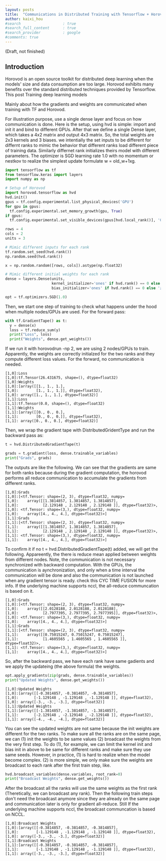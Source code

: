 ```yaml
---
layout: posts
title:  "Communications in Distributed Training with Tensorflow + Horovod"
author: kaixi_hou
#search                   : true
#search_full_content      : true
#search_provider          : google
#comments: true
---
```

(Draft, not finished)
## Introduction
Horovod is an open source toolkit for distributed deep learning when the models'
size and data consumption are too large. Horovod exhibits many benefits over the
standard distributed techniques provided by Tensorflow. This post Training deep learning models 

Mainly about how the gradients and weights are communicated when training with
TF and Horovod.

For illustration purpose, use a single dense layer and focus on how
communication is done. Here is the setup, using hvd is simple: import and init
it and bind to different GPUs. After that we define a single Dense layer, which 
takes a 4x2 matrix and output 4x3 matrix. So, the total weights are 2x3 kernels
and 3 biases. we intentially the set inputs to be different for differnt ranks
to mimic the behavior that different ranks load different piece of training
data. Similarly differnet rank initializes theirs model with different
parameters. The optimizer is SGD learning rate 1.0 with no momentum or nestkov
to realize the simplest update formulate w = old_w+1xg.

```python
import tensorflow as tf
from tensorflow.keras import layers
import numpy as np

# Setup of Horovod
import horovod.tensorflow as hvd
hvd.init()
gpus = tf.config.experimental.list_physical_devices('GPU')
for gpu in gpus:
  tf.config.experimental.set_memory_growth(gpu, True)
if gpus:
  tf.config.experimental.set_visible_devices(gpus[hvd.local_rank()], 'GPU')

rows = 4
cols = 2
units = 3

# Mimic different inputs for each rank
tf.random.set_seed(hvd.rank())
np.random.seed(hvd.rank())

x = np.random.random([rows, cols]).astype(np.float32)

# Mimic different initial weights for each rank
dense = layers.Dense(units,
                     kernel_initializer='ones' if hvd.rank() == 0 else 'zeros',
                     bias_initializer='ones' if hvd.rank() == 0 else 'zeros')

opt = tf.optimizers.SGD(1.0)
```
Then, we start one step of training to check what happens under the hood when
multiple nodes/GPUs are used. For the forward pass:
```python
with tf.GradientTape() as t:
  y = dense(x)
  loss = tf.reduce_sum(y)
  print("Loss", loss)
  print("Weights", dense.get_weights())

```
If we run it with horovodrun -np 2, we are using 2 nodes/GPUs to train.
Apparently, the weights are correctly initialzed for the two ranks and they
compute different loss values. For the forward, no communication is needed.
```
[1,0]:Loss 
[1,0]:tf.Tensor(26.431675, shape=(), dtype=float32)
[1,0]:Weights 
[1,0]:[array([[1., 1., 1.],
[1,0]:        [1., 1., 1.]], dtype=float32),
[1,0]: array([1., 1., 1.], dtype=float32)]
[1,1]:Loss 
[1,1]:tf.Tensor(0.0, shape=(), dtype=float32)
[1,1]:Weights 
[1,1]:[array([[0., 0., 0.],
[1,1]:        [0., 0., 0.]], dtype=float32),
[1,1]: array([0., 0., 0.], dtype=float32)]
```

Then, we wrap the gradient tape with DistributedGridentType and run the backward
pass as:
```python
t = hvd.DistributedGradientTape(t)

grads = t.gradient(loss, dense.trainable_variables)
print("Grads", grads)

```
The outputs are like the following. We can see that the gradients are same for
both ranks because during the gradient computation, the horovod performs all
reduce communication to accumulate the gradients from different ranks.
```
[1,0]:Grads 
[1,0]:[<tf.Tensor: shape=(2, 3), dtype=float32, numpy=
[1,0]:    array([[1.3814857, 1.3814857, 1.3814857],
[1,0]:           [2.129148 , 2.129148 , 2.129148 ]], dtype=float32)>,
[1,0]: <tf.Tensor: shape=(3,), dtype=float32, numpy=
[1,0]:    array([4., 4., 4.], dtype=float32)>]
[1,1]:Grads 
[1,1]:[<tf.Tensor: shape=(2, 3), dtype=float32, numpy=
[1,1]:    array([[1.3814857, 1.3814857, 1.3814857],
[1,1]:           [2.129148 , 2.129148 , 2.129148 ]], dtype=float32)>,
[1,1]: <tf.Tensor: shape=(3,), dtype=float32, numpy=
[1,1]:    array([4., 4., 4.], dtype=float32)>]
```
To confirm it if no t = hvd.DistributedGradientTape(t) added, we will get the
following. Appareently, the there is reduce mean applied between weights from
different nodes. Note, the communication is not necessary synchronized with
backward computation. With the GPUs, the communication is aynchronization, and
only when a time interval the communication will be done and also the
communication is not launched when any gradient tensor is ready. check this CYC TIME FUSION for more info.
If the underlying machine supports nccl, the all-reduce communcation is based on
it.
```
[1,0]:Grads
[1,0]:[<tf.Tensor: shape=(2, 3), dtype=float32, numpy=
[1,0]:    array([[2.0128188, 2.0128188, 2.0128188],
[1,0]:           [2.7977395, 2.7977395, 2.7977395]], dtype=float32)>,
[1,0]: <tf.Tensor: shape=(3,), dtype=float32, numpy=
[1,0]:    array([4., 4., 4.], dtype=float32)>]
[1,1]:Grads
[1,1]:[<tf.Tensor: shape=(2, 3), dtype=float32, numpy=
[1,1]:    array([[0.75015247, 0.75015247, 0.75015247],
[1,1]:           [1.4605565 , 1.4605565 , 1.4605565 ]], dtype=float32)>,
[1,1]: <tf.Tensor: shape=(3,), dtype=float32, numpy=
[1,1]:    array([4., 4., 4.], dtype=float32)>]
```

So, after the backward pass, we have each rank have same gadients and we apply
the updateing (the above formula) the weights. 
```python
opt.apply_gradients(zip(grads, dense.trainable_variables))
print("Updated Weights", dense.get_weights())
```
```
[1,0]:Updated Weights
[1,0]:[array([[-0.3814857, -0.3814857, -0.3814857],
[1,0]:       [-1.129148 , -1.129148 , -1.129148 ]], dtype=float32),
[1,0]: array([-3., -3., -3.], dtype=float32)]
[1,1]:Updated Weights
[1,1]:[array([[-1.3814857, -1.3814857, -1.3814857],
[1,1]:       [-2.129148 , -2.129148 , -2.129148 ]], dtype=float32),
[1,1]: array([-4., -4., -4.], dtype=float32)]
```
You can see the updated weights
are not same because the init weights are different for the two ranks. To make
sure all the ranks are on the same page, we can (1) init the weights to be
same values (2) broadcast the weights from the very first step. To do (1), for
example, we can limit the kernel init and bias init in above to be same for
different ranks and make sure they use same seeds. However, in practice, (1) is 
hard to realize when the model become complex. (2) is more simple, we only make
sure the weights are broadcast to each rank after the first train step, like.
```python
hvd.broadcast_variables(dense.variables, root_rank=0)
print("Broadcast Weights", dense.get_weights())

```
After the broadcast all the ranks will use the same weights as the first rank
(Theretically, we can broadcast any rank).
Then the following train steps don't need the broadcast anymore since they are
already on the same page and communication later is only for gradient
all-reduce. Still If the underlying machine supports nccl, the broadcast communcation is based on
NCCL.
```
[1,0]:Broadcast Weights
[1,0]:[array([[-0.3814857, -0.3814857, -0.3814857],
[1,0]:        [-1.129148 , -1.129148 , -1.129148 ]], dtype=float32),
[1,0]: array([-3., -3., -3.], dtype=float32)]
[1,1]:Broadcast Weights
[1,1]:[array([[-0.3814857, -0.3814857, -0.3814857],
[1,1]:        [-1.129148 , -1.129148 , -1.129148 ]], dtype=float32),
[1,1]: array([-3., -3., -3.], dtype=float32)]
```

